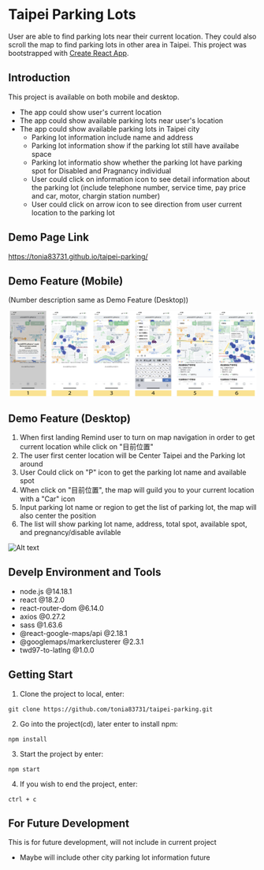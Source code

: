 # Taipei Parking Lots

User are able to find parking lots near their current location. They could also scroll the map to find parking lots in other area in Taipei.
This project was bootstrapped with [Create React App](https://github.com/facebook/create-react-app).

## Introduction

This project is available on both mobile and desktop.

* The app could show user's current location
* The app could show available parking lots near user's location
* The app could show available parking lots in Taipei city
  * Parking lot information include name and address
  * Parking lot information show if the parking lot still have availabe space
  * Parking lot informatio show whether the parking lot have parking spot for Disabled and Pragnancy individual
  * User could click on information icon to see detail information about the parking lot (include telephone number, service time, pay price and car, motor, chargin station number)
  * User could click on arrow icon to see direction from user current location to the parking lot

## Demo Page Link

https://tonia83731.github.io/taipei-parking/

## Demo Feature (Mobile)
(Number description same as Demo Feature (Desktop))

![Alt text](src/MarkDown/Taipei_parking_mobile-02.png)

## Demo Feature (Desktop)

1. When first landing Remind user to turn on map navigation in order to get current location while click on "目前位置"
2. The user first center location will be Center Taipei and the Parking lot around
3. User Could click on "P" icon to get the parking lot name and available spot
4. When click on "目前位置", the map will guild you to your current location with a "Car" icon
5. Input parking lot name or region to get the list of parking lot, the map will also center the position
6. The list will show parking lot name, address, total spot, available spot, and pregnancy/disable avilable

![Alt text](src/MarkDown/Taipei_parking_desktop.png)

## Develp Environment and Tools

* node.js @14.18.1
* react @18.2.0
* react-router-dom @6.14.0
* axios @0.27.2
* sass @1.63.6
* @react-google-maps/api @2.18.1
* @googlemaps/markerclusterer @2.3.1
* twd97-to-latlng @1.0.0

## Getting Start

1. Clone the project to local, enter:

```
git clone https://github.com/tonia83731/taipei-parking.git
```

2. Go into the project(cd), later enter to install npm:

```
npm install
```

3. Start the project by enter:

```
npm start
```

4. If you wish to end the project, enter:

```
ctrl + c
```

## For Future Development

This is for future development, will not include in current project

* Maybe will include other city parking lot information future

